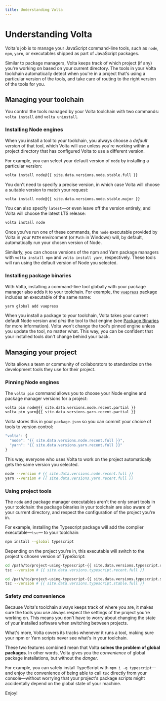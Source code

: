 ```yaml
---
title: Understanding Volta
---
```


# Understanding Volta

Volta's job is to manage your JavaScript command-line tools, such as `node`, `npm`, `yarn`, or executables shipped as part of JavaScript packages.

Similar to package managers, Volta keeps track of which project (if any) you're working on based on your current directory. The tools in your Volta toolchain automatically detect when you're in a project that's using a particular version of the tools, and take care of routing to the right version of the tools for you.

## Managing your toolchain

You control the tools managed by your Volta toolchain with two commands: `volta install` and `volta uninstall`.

### Installing Node engines

When you install a tool to your toolchain, you always choose a _default version_ of that tool, which Volta will use unless you're working within a project directory that has configured Volta to use a different version.

For example, you can select your default version of `node` by installing a particular version:

```sh
volta install node@{{ site.data.versions.node.stable.full }}
```

You don't need to specify a precise version, in which case Volta will choose a suitable version to match your request:

```sh
volta install node@{{ site.data.versions.node.stable.major }}
```

You can also specify `latest`—or even leave off the version entirely, and Volta will choose the latest LTS release:

```sh
volta install node
```

Once you've run one of these commands, the `node` executable provided by Volta in your `PATH` environment (or `Path` in Windows) will, by default, automatically run your chosen version of Node.

Similarly, you can choose versions of the npm and Yarn package managers with `volta install npm` and `volta install yarn`, respectively. These tools will run using the default version of Node you selected.

### Installing package binaries

With Volta, installing a command-line tool globally with your package manager also adds it to your toolchain. For example, the [`vuepress`](https://www.npmjs.com/package/vuepress) package includes an executable of the same name:

```sh
yarn global add vuepress
```

When you install a package to your toolchain, Volta takes your current default Node version and _pins_ the tool to that engine (see [Package Binaries](/advanced/packages#pinned-node-version) for more information). Volta won't change the tool's pinned engine unless you update the tool, no matter what. This way, you can be confident that your installed tools don't change behind your back.

## Managing your project

Volta allows a team or community of collaborators to standardize on the development tools they use for their project.

### Pinning Node engines

The `volta pin` command allows you to choose your Node engine and package manager versions for a project:

```sh
volta pin node@{{ site.data.versions.node.recent.partial }}
volta pin yarn@{{ site.data.versions.yarn.recent.partial }}
```

Volta stores this in your `package.json` so you can commit your choice of tools to version control:

```javascript
"volta": {
  "node": "{{ site.data.versions.node.recent.full }}",
  "yarn": "{{ site.data.versions.yarn.recent.full }}"
}
```

This way, everyone who uses Volta to work on the project automatically gets the same version you selected.

```sh
node --version # {{ site.data.versions.node.recent.full }}
yarn --version # {{ site.data.versions.yarn.recent.full }}
```

### Using project tools

The `node` and package manager executables aren't the only smart tools in your toolchain: the package binaries in your toolchain are also aware of your current directory, and respect the configuration of the project you're in.

For example, installing the Typescript package will add the compiler executable—`tsc`— to your toolchain:

```sh
npm install --global typescript
```

Depending on the project you're in, this executable will switch to the project's chosen version of TypeScript:

```sh
cd /path/to/project-using-typescript-{{ site.data.versions.typescript.recent.full }}
tsc --version # {{ site.data.versions.typescript.recent.full }}

cd /path/to/project-using-typescript-{{ site.data.versions.typescript.stable.full }}
tsc --version # {{ site.data.versions.typescript.stable.full }}
```

### Safety _and_ convenience

Because Volta's toolchain always keeps track of where you are, it makes sure the tools you use always respect the settings of the project you're working on. This means you don't have to worry about changing the state of your installed software when switching between projects.

What's more, Volta covers its tracks whenever it runs a tool, making sure your npm or Yarn scripts never see what's in your toolchain.

These two features combined mean that Volta **solves the problem of global packages**. In other words, Volta gives you the _convenience_ of global package installations, but without the _danger_.

For example, you can safely install TypeScript with `npm i -g typescript`—and enjoy the convenience of being able to call `tsc` directly from your console—without worrying that your project's package scripts might accidentally depend on the global state of your machine.

Enjoy!
